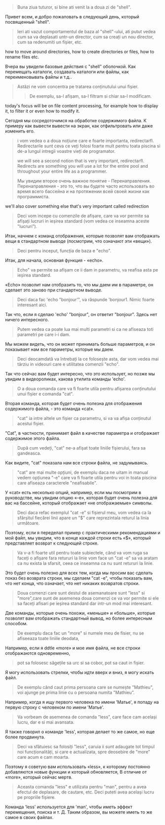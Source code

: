 > Buna ziua tuturor, si bine ati venit la a doua zi de "shell".

Привет всем, и добро пожаловать в следующий день, который посвященный "shell".

> leri ati vazut comportamentul de baza al "shell"-ului, ati putut vedea cum sa va deplasati untr-un director, cum sa creați un nou director, cum sa redenumiti un fișier, etc.

how to move around directories, how to create directories or files, how to rename files etc.


Вчера вы увидели базовые действия с "shell" оболочкой. Как перемещать каталоги, создавать каталоги или файлы, как переименовывать файлы и т.д..

> Astăzi ne vom concentra pe tratarea conținutului unui fișier.
> > De exemplu, sa-l afișam, sa-l filtram si chiar sa-l modificam.


today's focus will be on file content processing, for example how to display it, to filter it or even how to modify it.

Сегодня мы сосредоточимся на обработке содержимого файла. К примеру как вывести вывести на экран, как отфильтровать или даже изменить его.

> i vom vedea o a doua noțiune care e foarte importanta, redirectarfl. Redirectarile sunt ceva ce veți folosi foarte mult pentru toata piscina si de-a lungul intregii voastre vieți de programator.
>
> we will see a second notion that is very important, redirectarfl. Redirects are something you will use a lot for the entire pool and throughout your entire life as a programmer.
>
> Мы увидим второе очень важное понятие - Перенаправления. Перенаправления - это то, что вы будете часто использовать во время всего бассейна и на протяжении всей своей жизни как программиста.


we'll also cover something else that's very important called redirection


> Deci vom incepe cu comenzile de afișare, care va vor permite sa afișați lucruri in ieșirea standard (vom vedea ce inseamna aceste "lucruri”).

Итак, начнем с команд отображения, которые позволят вам отображать вещи в стандартном выводе (посмотрим, что означают эти «вещи»).

> Deci pentru inceput, funcția de baza e "echo".

Итак, для начала, основная функция - «echo».

> Echo" va permite sa afișam ce ii dam in parametru, va reafisa asta pe ieșirea standard.

«Echo» позволит нам отобразить то, что мы даем им в параметре, он сделает это заново при стандартном выводе.

> Deci daca fac 'echo "bonjour’", va răspunde 'bonjour1. Nimic foarte interesant aici.

Так что, если я сделаю 'echo' "bonjour", он ответит  "bonjour". Здесь нет ничего интересного.

> Putem vedea ca poate lua mai multi parametri si ca ne afiseaza toti parametri pe care i-i dam.

Мы можем видеть, что он может принимать больше параметров, и он показывает нам все параметры, которые мы даем.

> Deci deocamdată va întrebați la ce folosește asta, dar vom vedea mai târziu in videouri care e utilitatea comenzii "echo".

Так что сейчас вам будет интересно, что это использует, но позже мы увидим в видеороликах, какова утилита команды 'echo'.

> O a doua comanda care va fi foarte utila pentru afișarea conținutului unui fișier e comanda "cat".

Вторая команда, которая будет очень полезна для отображения содержимого файла, - это команда «cat».

> "cat" ia intre altele un fișier ca parametru, si va va afișa conținutul acestui fișier.

"Cat", в частности, принимает файл в качестве параметра и отображает содержимое этого файла.

> După cum vedeți, "cat" ne-a afișat toate liniile fișierului, fara sa gandeasca.

Как видите, "cat" показала нам все строки файла, не задумываясь.

> "cat" are mai multe opțiuni, de exemplu daca ne uitam in manual vedem opțiunea "-e" care va fi foarte utila pentru voi in toata piscina care afiseaza caracterele "neafisabile".

У «cat» есть несколько опций, например, если мы посмотрим в руководстве, мы увидим опцию «-e», которая будет очень полезна для вас на бассейне, который отображает «не отображаемые» символы.

> Deci daca refac exemplul "cat -e" si fișierul meu, vom vedea ca la sfârșitul fiecărei linii apare un "$" care reprezintala returul la linia următoare.

Поэтому, если я переделал пример с практическими рекомендациями и мой файл, мы увидим, что в конце каждой строки есть «$», который представляет возврат к следующей строке.

> Va v-a fi foarte util pentru toate subiectele, când va vom ruga sa faceți o afișare fara retururi la linie vom face un "cat -e" sa va aratam ca nu exista la sfarsit, ceea ce inseamna ca nu sunt retururi la linie.

Это будет очень полезно для всех тем, когда мы просим вас сделать показ без возврата строки, мы сделаем "cat -e", чтобы показать вам, что нет конца, что означает, что нет никаких возвратов строки.

> Doua comenzi care sunt destul de asemanatoare sunt "less" si "more",care sunt de asemenea doua comenzi ce va vor permite si ele sa faceți afisari pe ieșirea standard dar intr-un mod mai interesant.

Две команды, которые очень похожи, «меньше» и «больше», которые позволят вам отображать стандартный вывод, но более интересным способом.

>De exemplu daca fac un "more" si numele meu de fisier, nu se afiseeaza toate liniile deodata,

Например, если я ddtle «more» и мое имя файла, не все строки отображаются одновременно,

> pot sa folosesc săgețile sa urc si sa cobor, pot sa caut in fișier.

Я могу использовать стрелки, чтобы идти вверх и вниз, я могу искать файл.

> De exemplu când caut prima persoana care se numește "Mathieu", voi ajunge pe prima linie cu o persoana numita "Mathieu”.

Например, когда я ищу первого человека по имени 'Матье', я попаду на первую строку с человеком по имени 'Матье'.

> Va vorbeam de asemenea de comanda "less", care face cam același lucru, dar e si mai avansata.

Я также говорил о команде 'less', которая делает то же самое, но еще более продвинута.

> Deci va sfătuiesc sa folosiți "less", caruia ii sunt adaugate tot timpul noi funcționalități, si care e actualizata, spre deosebire de "more" care acum e cam moarta.

Поэтому я советую вам использовать «less», к которому постоянно добавляются новые функции и который обновляется, В отличие от «more», который сейчас мертв.

> Aceasta comanda "less" e utilizata pentru "man", pentru a avea efectul de deplasare, de cautare, etc. Deci puteti avea același lucru pe propriile fișiere.

Команда 'less' используется для 'man', чтобы иметь эффект перемещения, поиска и т. Д. Таким образом, вы можете иметь то же самое в своих файлах.